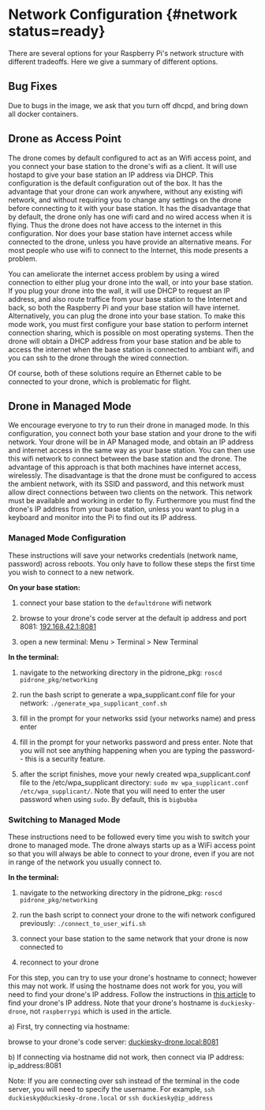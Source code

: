 # Network Configuration {#network status=ready}

There are several options for your Raspberry Pi's network structure
with different tradeoffs.  Here we give a summary of different
options.

## Bug Fixes

Due to bugs in the image, we ask that you turn off dhcpd, and bring
down all docker containers.

## Drone as Access Point

The drone comes by default configured to act as an Wifi access point,
and you connect your base station to the drone's wifi as a client.  It
will use hostapd to give your base station an IP address via DHCP.
This configuration is the default configuration out of the box.  It
has the advantage that your drone can work anywhere, without any
existing wifi network, and without requiring you to change any
settings on the drone before connecting to it with your base station.
It has the disadvantage that by default, the drone only has one wifi
card and no wired access when it is flying.  Thus the drone does not
have access to the internet in this configuration.  Nor does your base
station have internet access while connected to the drone, unless you
have provide an alternative means.  For most people who use wifi to
connect to the Internet, this mode presents a problem.

You can ameliorate the internet access problem by using a wired
connection to either plug your drone into the wall, or into your base
station.  If you plug your drone into the wall, it will use DHCP to
request an IP address, and also route traffice from your base station
to the Internet and back, so both the Raspberry Pi and your base
station will have internet.  Alternatively, you can plug the drone
into your base station.  To make this mode work, you must first
configure your base station to perform internet connection sharing,
which is possible on most operating systems.  Then the drone will
obtain a DHCP address from your base station and be able to access the
internet when the base station is connected to ambiant wifi, and you
can ssh to the drone through the wired connection.

Of course, both of these solutions require an Ethernet cable to be
connected to your drone, which is problematic for flight.


## Drone in Managed Mode

We encourage everyone to try to run their drone in managed mode.  In
this configuration, you connect both your base station and
your drone to the wifi network.  Your drone will be in AP Managed
mode, and obtain an IP address and internet access in the same way as
your base station.  You can then use this wifi network to connect
between the base station and the drone.  The advantage of this
approach is that both machines have internet access, wirelessly.  The
disadvantage is that the drone must be configured to access the
ambient network, with its SSID and password, and this network must
allow direct connections between two clients on the network.  This
network must be available and working in order to fly.  Furthermore
you must find the drone's IP address from your base station, unless
you want to plug in a keyboard and monitor into the Pi to find out its
IP address.

### Managed Mode Configuration

These instructions will save your networks credentials (network name, password)
across reboots. You only have to follow these steps the first time you wish to
connect to a new network.

**On your base station:**

1. connect your base station to the `defaultdrone` wifi network

2. browse to your drone's code server at the default ip address and port 8081: [192.168.42.1:8081](192.168.42.1:8081)

3. open a new terminal: Menu > Terminal > New Terminal

**In the terminal:**

1. navigate to the networking directory in the pidrone_pkg: `roscd pidrone_pkg/networking`

2. run the bash script to generate a wpa_supplicant.conf file for your network: `./generate_wpa_supplicant_conf.sh`

3. fill in the prompt for your networks ssid (your networks name) and press enter

4. fill in the prompt for your networks password and press enter. Note that you will not see anything happening when you are typing the password-- this is a security feature.

5. after the script finishes, move your newly created wpa_supplicant.conf file to the /etc/wpa_supplicant directory: `sudo mv wpa_supplicant.conf /etc/wpa_supplicant/`. Note that you will need to enter the user password when using `sudo`. By default, this is `bigbubba`

### Switching to Managed Mode

These instructions need to be followed every time you wish to switch your drone
to managed mode. The drone always starts up as a WiFi access point so that you
will always be able to connect to your drone, even if you are not in range of the
network you usually connect to.

**In the terminal:**

1. navigate to the networking directory in the pidrone_pkg: `roscd pidrone_pkg/networking`

2. run the bash script to connect your drone to the wifi network configured previously: `./connect_to_user_wifi.sh`

3. connect your base station to the same network that your drone is now connected to

4. reconnect to your drone

For this step, you can try to use your drone's hostname to connect; however this may not work. If using the hostname does not work for you, you will need to find your drone's IP address. Follow the instructions in [this article](https://www.raspberrypi.org/documentation/remote-access/ip-address.md) to find your drone's IP address. Note that your drone's hostname is `duckiesky-drone`, not `raspberrypi` which is used in the article.

a) First, try connecting via hostname:

browse to your drone's code server: [duckiesky-drone.local:8081](duckiesky-drone.local:8081)

b) If connecting via hostname did not work, then connect via IP address: ip_address:8081

Note: If you are connecting over ssh instead of the terminal in the code server, you will need to specify the username. For example, `ssh duckiesky@duckiesky-drone.local` or `ssh duckiesky@ip_address`


